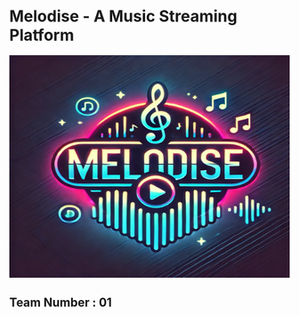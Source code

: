 # Melodise - A Music Streaming Platform
<p align="center">
  <img src="https://raw.githubusercontent.com/BadhonDatta-git/Melodise/refs/heads/main/resources/Melodise.webp" alt="Description of image" width="600" height="400">
</p>




## Team Number : 01
